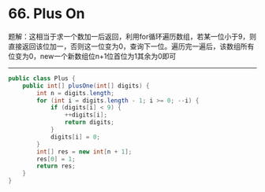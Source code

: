 # 66. Plus On

题解：这相当于求一个数加一后返回，利用for循环遍历数组，若某一位小于9，则直接返回该位加一，否则这一位变为0，查询下一位。遍历完一遍后，该数组所有位变为0，new一个新数组位n+1位首位为1其余为0即可

------

```Java
public class Plus {
    public int[] plusOne(int[] digits) {
        int n = digits.length;
        for (int i = digits.length - 1; i >= 0; --i) {
            if (digits[i] < 9) {
                ++digits[i];
                return digits;
            }
            digits[i] = 0;
        }
        int[] res = new int[n + 1];
        res[0] = 1;
        return res;
    }
}

```

